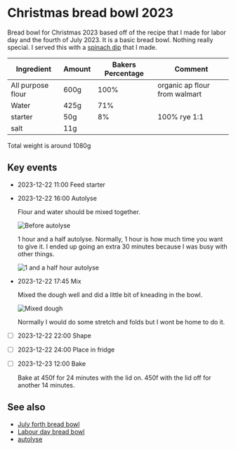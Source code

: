 # Christmas bread bowl 2023

Bread bowl for Christmas 2023 based off of the recipe that I made for labor day and the fourth of July 2023. It is a basic bread bowl. Nothing really special. I served this with a [spinach dip](../452) that I made.

| Ingredient | Amount | Bakers Percentage | Comment |
| --- | --- | --- | --- |
| All purpose flour | 600g | 100% | organic ap flour from walmart |
| Water | 425g | 71% |  |
| starter | 50g | 8% | 100% rye 1:1 |
| salt | 11g |  |  |

Total weight is around 1080g

## Key events

- 2023-12-22 11:00 Feed starter
- 2023-12-22 16:00 Autolyse

  Flour and water should be mixed together.

  ![Before autolyse](./autolyse-before.jpg)

  1 hour and a half autolyse. Normally, 1 hour is how much time you want to give it. I ended up going an extra 30 minutes because I was busy with other things.

  ![1 and a half hour autolyse](./autolyse-after.jpg)

- 2023-12-22 17:45 Mix

  Mixed the dough well and did a little bit of kneading in the bowl.

  ![Mixed dough](./mixed.jpg)

  Normally I would do some stretch and folds but I wont be home to do it.

- [ ] 2023-12-22 22:00 Shape
- [ ] 2023-12-22 24:00 Place in fridge
- [ ] 2023-12-23 12:00 Bake

  Bake at 450f for 24 minutes with the lid on. 450f with the lid off for another 14 minutes.

## See also

- [July forth bread bowl](../299)
- [Labour day bread bowl](../293)
- [autolyse](../451)
